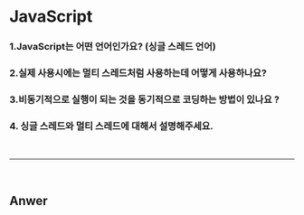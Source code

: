 # JavaScript

### 1.JavaScript는 어떤 언어인가요? (싱글 스레드 언어)

### 2.실제 사용시에는 멀티 스레드처럼 사용하는데 어떻게 사용하나요?

### 3.비동기적으로 실행이 되는 것을 동기적으로 코딩하는 방법이 있나요 ?

### 4. 싱글 스레드와 멀티 스레드에 대해서 설명해주세요.

<br>

---

<br>

## Anwer
